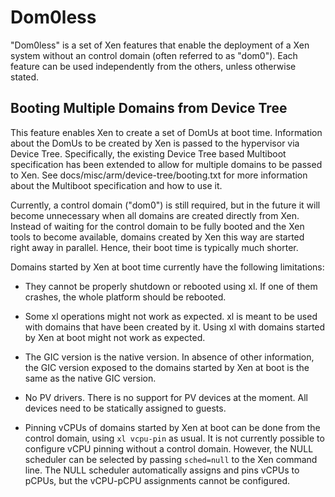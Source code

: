 Dom0less
========

"Dom0less" is a set of Xen features that enable the deployment of a Xen
system without an control domain (often referred to as "dom0"). Each
feature can be used independently from the others, unless otherwise
stated.

Booting Multiple Domains from Device Tree
-----------------------------------------

This feature enables Xen to create a set of DomUs at boot time.
Information about the DomUs to be created by Xen is passed to the
hypervisor via Device Tree. Specifically, the existing Device Tree based
Multiboot specification has been extended to allow for multiple domains
to be passed to Xen. See docs/misc/arm/device-tree/booting.txt for more
information about the Multiboot specification and how to use it.

Currently, a control domain ("dom0") is still required, but in the
future it will become unnecessary when all domains are created
directly from Xen. Instead of waiting for the control domain to be fully
booted and the Xen tools to become available, domains created by Xen
this way are started right away in parallel. Hence, their boot time is
typically much shorter.

Domains started by Xen at boot time currently have the following
limitations:

- They cannot be properly shutdown or rebooted using xl. If one of them
  crashes, the whole platform should be rebooted.

- Some xl operations might not work as expected. xl is meant to be used
  with domains that have been created by it. Using xl with domains
  started by Xen at boot might not work as expected.

- The GIC version is the native version. In absence of other
  information, the GIC version exposed to the domains started by Xen at
  boot is the same as the native GIC version.

- No PV drivers. There is no support for PV devices at the moment. All
  devices need to be statically assigned to guests.

- Pinning vCPUs of domains started by Xen at boot can be
  done from the control domain, using `xl vcpu-pin` as usual. It is not
  currently possible to configure vCPU pinning without a control domain.
  However, the NULL scheduler can be selected by passing `sched=null` to
  the Xen command line. The NULL scheduler automatically assigns and
  pins vCPUs to pCPUs, but the vCPU-pCPU assignments cannot be
  configured.

